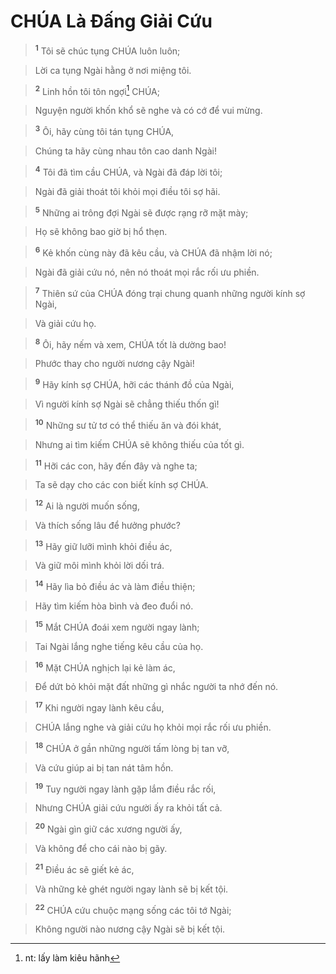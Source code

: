 

# CHÚA Là Đấng Giải Cứu

> <sup><b>1</b></sup> Tôi sẽ chúc tụng CHÚA luôn luôn;
>


> Lời ca tụng Ngài hằng ở nơi miệng tôi.
>


> <sup><b>2</b></sup> Linh hồn tôi tôn ngợi[^1]  CHÚA;
>


> Nguyện người khốn khổ sẽ nghe và có cớ để vui mừng.
>


> <sup><b>3</b></sup> Ôi, hãy cùng tôi tán tụng CHÚA,
>


> Chúng ta hãy cùng nhau tôn cao danh Ngài!
>


> <sup><b>4</b></sup> Tôi đã tìm cầu CHÚA, và Ngài đã đáp lời tôi;
>


> Ngài đã giải thoát tôi khỏi mọi điều tôi sợ hãi.
>


> <sup><b>5</b></sup> Những ai trông đợi Ngài sẽ được rạng rỡ mặt mày;
>


> Họ sẽ không bao giờ bị hổ thẹn.
>


> <sup><b>6</b></sup> Kẻ khốn cùng này đã kêu cầu, và CHÚA đã nhậm lời nó;
>


> Ngài đã giải cứu nó, nên nó thoát mọi rắc rối ưu phiền.
>


> <sup><b>7</b></sup> Thiên sứ của CHÚA đóng trại chung quanh những người kính sợ Ngài,
>


> Và giải cứu họ.
>


> <sup><b>8</b></sup> Ôi, hãy nếm và xem, CHÚA tốt là dường bao!
>


> Phước thay cho người nương cậy Ngài!
>


> <sup><b>9</b></sup> Hãy kính sợ CHÚA, hỡi các thánh đồ của Ngài,
>


> Vì người kính sợ Ngài sẽ chẳng thiếu thốn gì!
>


> <sup><b>10</b></sup> Những sư tử tơ có thể thiếu ăn và đói khát,
>


> Nhưng ai tìm kiếm CHÚA sẽ không thiếu của tốt gì.
>


> <sup><b>11</b></sup> Hỡi các con, hãy đến đây và nghe ta;
>


> Ta sẽ dạy cho các con biết kính sợ CHÚA.
>


> <sup><b>12</b></sup> Ai là người muốn sống,
>


> Và thích sống lâu để hưởng phước?
>


> <sup><b>13</b></sup> Hãy giữ lưỡi mình khỏi điều ác,
>


> Và giữ môi mình khỏi lời dối trá.
>


> <sup><b>14</b></sup> Hãy lìa bỏ điều ác và làm điều thiện;
>


> Hãy tìm kiếm hòa bình và đeo đuổi nó.
>


> <sup><b>15</b></sup> Mắt CHÚA đoái xem người ngay lành;
>


> Tai Ngài lắng nghe tiếng kêu cầu của họ.
>


> <sup><b>16</b></sup> Mặt CHÚA nghịch lại kẻ làm ác,
>


> Để dứt bỏ khỏi mặt đất những gì nhắc người ta nhớ đến nó.
>


> <sup><b>17</b></sup> Khi người ngay lành kêu cầu,
>


> CHÚA lắng nghe và giải cứu họ khỏi mọi rắc rối ưu phiền.
>


> <sup><b>18</b></sup> CHÚA ở gần những người tấm lòng bị tan vỡ,
>


> Và cứu giúp ai bị tan nát tâm hồn.
>


> <sup><b>19</b></sup> Tuy người ngay lành gặp lắm điều rắc rối,
>


> Nhưng CHÚA giải cứu người ấy ra khỏi tất cả.
>


> <sup><b>20</b></sup> Ngài gìn giữ các xương người ấy,
>


> Và không để cho cái nào bị gãy.
>


> <sup><b>21</b></sup> Điều ác sẽ giết kẻ ác,
>


> Và những kẻ ghét người ngay lành sẽ bị kết tội.
>


> <sup><b>22</b></sup> CHÚA cứu chuộc mạng sống các tôi tớ Ngài;
>


> Không người nào nương cậy Ngài sẽ bị kết tội.
>

[^1]: nt: lấy làm kiêu hãnh

